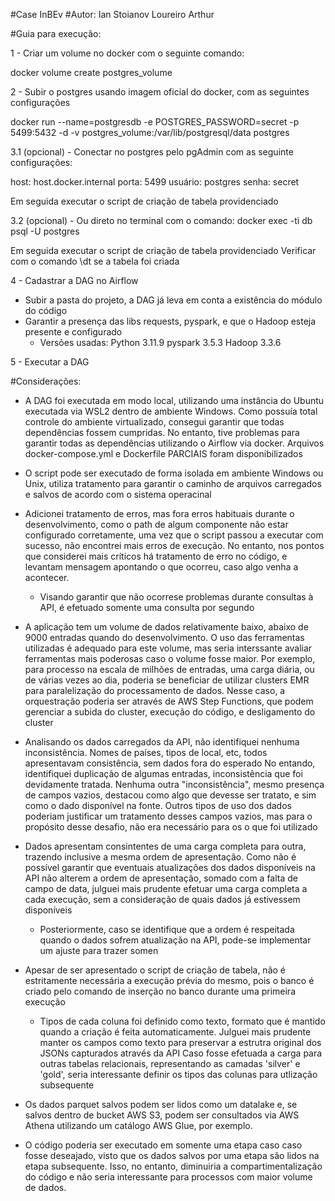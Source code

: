 #Case InBEv
#Autor: Ian Stoianov Loureiro Arthur


#Guia para execução:

1 - Criar um volume no docker com o seguinte comando:

docker volume create postgres_volume

2 - Subir o postgres usando imagem oficial do docker, com as seguintes configurações

docker run --name=postgresdb -e POSTGRES_PASSWORD=secret -p 5499:5432 -d -v postgres_volume:/var/lib/postgresql/data postgres

3.1 (opcional) - Conectar no postgres pelo pgAdmin com as seguinte configurações:

host: host.docker.internal 
porta: 5499
usuário: postgres
senha: secret

Em seguida executar o script de criação de tabela providenciado

3.2 (opcional) - Ou direto no terminal com o comando:
docker exec -ti db psql -U postgres

Em seguida executar o script de criação de tabela providenciado
Verificar com o comando \dt se a tabela foi criada


4 - Cadastrar a DAG no Airflow
  - Subir a pasta do projeto, a DAG já leva em conta a existência do módulo do código
  - Garantir a presença das libs requests, pyspark, e que o Hadoop esteja presente e configurado
    - Versões usadas:
      Python 3.11.9
      pyspark 3.5.3
      Hadoop 3.3.6

5 - Executar a DAG




#Considerações:
- A DAG foi executada em modo local, utilizando uma instância do Ubuntu executada via WSL2 dentro de ambiente Windows. Como possuía total controle do ambiente virtualizado, consegui garantir que todas dependências fossem cumpridas.
  No entanto, tive problemas para garantir todas as dependências utilizando o Airflow via docker. Arquivos docker-compose.yml e Dockerfile PARCIAIS foram disponibilizados

- O script pode ser executado de forma isolada em ambiente Windows ou Unix, utiliza tratamento para garantir o caminho de arquivos carregados e salvos de acordo com o sistema operacinal

- Adicionei tratamento de erros, mas fora erros habituais durante o desenvolvimento, como o path de algum componente não estar configurado corretamente, uma vez que o script passou a executar com sucesso, não encontrei mais erros de execução.
  No entanto, nos pontos que considerei mais críticos há tratamento de erro no código, e levantam mensagem apontando o que ocorreu, caso algo venha a acontecer.
    - Visando garantir que não ocorrese problemas durante consultas à API, é efetuado somente uma consulta por segundo

- A aplicação tem um volume de dados relativamente baixo, abaixo de 9000 entradas quando do desenvolvimento. O uso das ferramentas utilizadas é adequado para este volume, mas seria interssante avaliar ferramentas mais poderosas caso o volume fosse maior.
  Por exemplo, para processo na escala de milhões de entradas, uma carga diária, ou de várias vezes ao dia, poderia se beneficiar de utilizar clusters EMR para paralelização do processamento de dados. Nesse caso, a orquestração poderia ser através de AWS Step Functions, que podem gerenciar a subida do cluster, execução do código, e desligamento do cluster

- Analisando os dados carregados da API, não identifiquei nenhuma inconsistência. Nomes de países, tipos de local, etc, todos apresentavam consistência, sem dados fora do esperado
  No entando, identifiquei duplicação de algumas entradas, inconsistência que foi devidamente tratada. Nenhuma outra "inconsistência", mesmo presença de campos vazios, destacou como algo que devesse ser tratato, e sim como o dado disponível na fonte.
  Outros tipos de uso dos dados poderiam justificar um tratamento desses campos vazios, mas para o propósito desse desafio, não era necessário para os o que foi utilizado

- Dados apresentam consintentes de uma carga completa para outra, trazendo inclusive a mesma ordem de apresentação. 
  Como não é possível garantir que eventuais atualizações dos dados disponíveis na API não alterem a ordem de apresentação, somado com a falta de campo de data, julguei mais prudente efetuar uma carga completa a cada execução, sem a consideração de quais dados já estivessem disponíveis
  - Posteriormente, caso se identifique que a ordem é respeitada quando o dados sofrem atualização na API, pode-se implementar um ajuste para trazer somen

- Apesar de ser apresentado o script de criação de tabela, não é estritamente necessária a execução prévia do mesmo, pois o banco é criado pelo comando de inserção no banco durante uma primeira execução
  - Tipos de cada coluna foi definido como texto, formato que é mantido quando a criação é feita automaticamente. Julguei mais prudente manter os campos como texto para preservar a estrutra original dos JSONs capturados através da API
    Caso fosse efetuada a carga para outras tabelas relacionais, representando as camadas 'silver' e 'gold', seria interessante definir os tipos das colunas para utlização subsequente

- Os dados parquet salvos podem ser lidos como um datalake e, se salvos dentro de bucket AWS S3, podem ser consultados via AWS Athena utilizando um catálogo AWS Glue, por exemplo.

- O código poderia ser executado em somente uma etapa caso caso fosse deseajado, visto que os dados salvos por uma etapa são lidos na etapa subsequente. Isso, no entanto, diminuiria a compartimentalização do código e não seria interessante para processos com maior volume de dados. 

